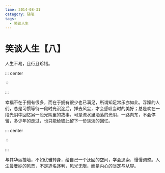 ```yaml
---
time: 2014-08-31
category: 随笔
tags:
  - 笑谈人生
---
```


# 笑谈人生【八】

人生不易，且行且珍惜。

::: center

♢

:::

幸福不在于拥有很多，而在于拥有很少也已满足，所谓知足常乐亦如此。浮躁的人们，总是习惯等待一段时光沉淀后，掸去风尘，才会感叹当时的美好；总是欢在一段光阴中回忆另一段光阴里的故事。可是流水里洒落的光阴，一路向东，不会停留，多少年的走过，也只能给彼此留下一份淡淡的回忆。

::: center

♢

:::

与其华丽撞墙，不如优雅转身，给自己一个迂回的空间，学会思索，慢慢调整。人生最曼妙的风景，不是追名逐利，风光无限，而是内心的淡定与从容。
